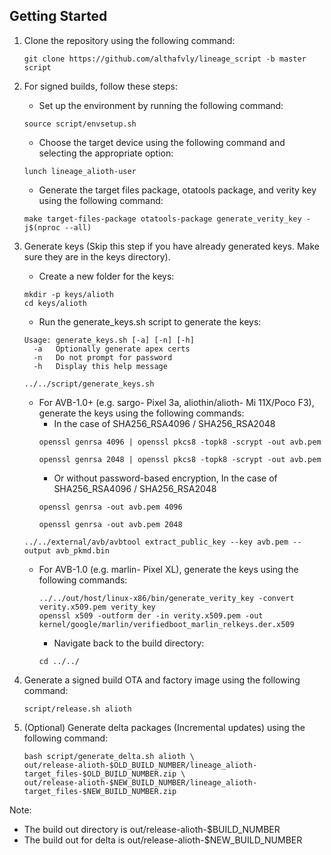 ## Getting Started

1. Clone the repository using the following command:
    ```
    git clone https://github.com/althafvly/lineage_script -b master script
    ```
2. For signed builds, follow these steps:

    - Set up the environment by running the following command:
    ```
    source script/envsetup.sh
    ```
    - Choose the target device using the following command and selecting the appropriate option:
    ```
    lunch lineage_alioth-user
    ```
    - Generate the target files package, otatools package, and verity key using the following command:
    ```
    make target-files-package otatools-package generate_verity_key -j$(nproc --all)
    ```
3. Generate keys (Skip this step if you have already generated keys. Make sure they are in the keys directory).

    - Create a new folder for the keys:
    ```
    mkdir -p keys/alioth
    cd keys/alioth
    ```
    - Run the generate_keys.sh script to generate the keys:
    ```
    Usage: generate_keys.sh [-a] [-n] [-h]
      -a   Optionally generate apex certs
      -n   Do not prompt for password
      -h   Display this help message
    ```
    ```
    ../../script/generate_keys.sh
    ```
    - For AVB-1.0+ (e.g. sargo- Pixel 3a, aliothin/alioth- Mi 11X/Poco F3), generate the keys using the following commands:
        - In the case of SHA256_RSA4096 / SHA256_RSA2048
        ```
        openssl genrsa 4096 | openssl pkcs8 -topk8 -scrypt -out avb.pem
        ```
        ```
        openssl genrsa 2048 | openssl pkcs8 -topk8 -scrypt -out avb.pem
        ```
        - Or without password-based encryption, In the case of SHA256_RSA4096 / SHA256_RSA2048
        ```
        openssl genrsa -out avb.pem 4096
        ```
        ```
        openssl genrsa -out avb.pem 2048
        ```
    ```
    ../../external/avb/avbtool extract_public_key --key avb.pem --output avb_pkmd.bin
    ```
    - For AVB-1.0 (e.g. marlin- Pixel XL), generate the keys using the following commands:
        ```
        ../../out/host/linux-x86/bin/generate_verity_key -convert verity.x509.pem verity_key
        openssl x509 -outform der -in verity.x509.pem -out kernel/google/marlin/verifiedboot_marlin_relkeys.der.x509
        ```
        - Navigate back to the build directory:
        ```
        cd ../../
        ```
4.  Generate a signed build OTA and factory image using the following command:
    ```
    script/release.sh alioth
    ```
5. (Optional) Generate delta packages (Incremental updates) using the following command:
    ```
    bash script/generate_delta.sh alioth \
    out/release-alioth-$OLD_BUILD_NUMBER/lineage_alioth-target_files-$OLD_BUILD_NUMBER.zip \
    out/release-alioth-$NEW_BUILD_NUMBER/lineage_alioth-target_files-$NEW_BUILD_NUMBER.zip
    ```
Note:

 - The build out directory is out/release-alioth-$BUILD_NUMBER
- The build out for delta is out/release-alioth-$NEW_BUILD_NUMBER
